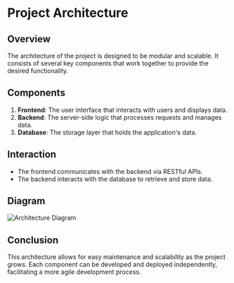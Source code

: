 # Project Architecture

## Overview
The architecture of the project is designed to be modular and scalable. It consists of several key components that work together to provide the desired functionality.

## Components
1. **Frontend**: The user interface that interacts with users and displays data.
2. **Backend**: The server-side logic that processes requests and manages data.
3. **Database**: The storage layer that holds the application's data.

## Interaction
- The frontend communicates with the backend via RESTful APIs.
- The backend interacts with the database to retrieve and store data.

## Diagram
![Architecture Diagram](assets/images/diagram.png)

## Conclusion
This architecture allows for easy maintenance and scalability as the project grows. Each component can be developed and deployed independently, facilitating a more agile development process.